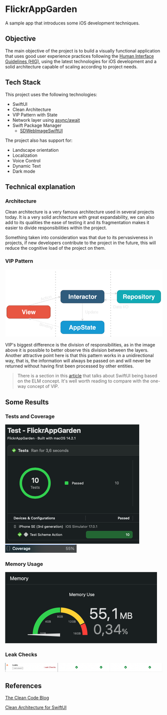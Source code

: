 # FlickrAppGarden

A sample app that introduces some iOS development techniques.

## Objective

The main objective of the project is to build a visually functional application that uses good user experience practices following the [Human Interface Guidelines (HIG)](https://developer.apple.com/design/human-interface-guidelines), using the latest technologies for iOS development and a solid architecture capable of scaling according to project needs.

## Tech Stack

This project uses the following technologies:
- SwiftUI
- Clean Architecture
- VIP Pattern with State
- Network layer using [async/await](https://developer.apple.com/videos/play/wwdc2021/10132/)
- Swift Package Manager
    - [SDWebImageSwiftUI](https://github.com/SDWebImage/SDWebImageSwiftUI)

The project also has support for:
- Landscape orientation
- Localization
- Voice Control
- Dynamic Text
- Dark mode

## Technical explanation

### Architecture

Clean architecture is a very famous architecture used in several projects today. It is a very solid architecture with great expandability, we can also add to its qualities the ease of testing it and its fragmentation makes it easier to divide responsibilities within the project.

Something taken into consideration was that due to its pervasiveness in projects, if new developers contribute to the project in the future, this will reduce the cognitive load of the project on them.

### VIP Pattern
![](https://raw.githubusercontent.com/nalexn/blob_files/master/images/swiftui_arc_001_d.png)

VIP's biggest difference is the division of responsibilities, as in the image above it is possible to better observe this division between the layers. Another attractive point here is that this pattern works in a unidirectional way, that is, the information will always be passed on and will never be returned without having first been processed by other entities.

> There is a section in this [article](https://nalexn.github.io/clean-architecture-swiftui/) that talks about SwiftUI being based on the ELM concept.
It's well worth reading to compare with the one-way concept of VIP.

## Some Results

### Tests and Coverage
![](/screenshots/unit_tests.png)
![](/screenshots/coverage.png)

### Memory Usage
![](/screenshots/memory_use.png)

### Leak Checks
![](/screenshots/leak_instruments.png)

## References
[The Clean Code Blog](https://blog.cleancoder.com/uncle-bob/2012/08/13/the-clean-architecture.html)

[Clean Architecture for SwiftUI](https://nalexn.github.io/clean-architecture-swiftui/)
